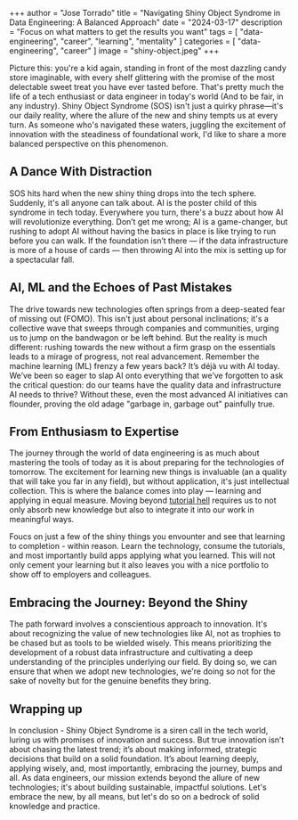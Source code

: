 +++
author = "Jose Torrado"
title = "Navigating Shiny Object Syndrome in Data Engineering: A Balanced Approach"
date = "2024-03-17"
description = "Focus on what matters to get the results you want"
tags = [
    "data-engineering",
    "career",
    "learning",
    "mentality"
]
categories = [
    "data-engineering",
    "career"
]
image = "shiny-object.jpeg"
+++


Picture this: you're a kid again, standing in front of the most dazzling candy store imaginable, with every shelf glittering with the promise of the most delectable sweet treat you have ever tasted before. 
That's pretty much the life of a tech enthusiast or data engineer in today's world (And to be fair, in any industry). 
Shiny Object Syndrome (SOS) isn't just a quirky phrase—it's our daily reality, where the allure of the new and shiny tempts us at every turn. 
As someone who's navigated these waters, juggling the excitement of innovation with the steadiness of foundational work, I'd like to share a more balanced perspective on this phenomenon.

## A Dance With Distraction

SOS hits hard when the new shiny thing drops into the tech sphere.
Suddenly, it's all anyone can talk about. 
AI is the poster child of this syndrome in tech today. 
Everywhere you turn, there's a buzz about how AI will revolutionize everything.
Don’t get me wrong; AI is a game-changer, but rushing to adopt AI without having the basics in place is like trying to run before you can walk. 
If the foundation isn’t there — if the data infrastructure is more of a house of cards — then throwing AI into the mix is setting up for a spectacular fall.

## AI, ML and the Echoes of Past Mistakes
The drive towards new technologies often springs from a deep-seated fear of missing out (FOMO). 
This isn't just about personal inclinations; it's a collective wave that sweeps through companies and communities, urging us to jump on the bandwagon or be left behind. 
But the reality is much different: rushing towards the new without a firm grasp on the essentials leads to a mirage of progress, not real advancement. 
Remember the machine learning (ML) frenzy a few years back? It’s déjà vu with AI today. 
We’ve been so eager to slap AI onto everything that we’ve forgotten to ask the critical question: do our teams have the quality data and infrastructure AI needs to thrive?
Without these, even the most advanced AI initiatives can flounder, proving the old adage "garbage in, garbage out" painfully true.

## From Enthusiasm to Expertise
The journey through the world of data engineering is as much about mastering the tools of today as it is about preparing for the technologies of tomorrow. 
The excitement for learning new things is invaluable (an a quality that will take you far in any field), but without application, it's just intellectual collection. 
This is where the balance comes into play — learning and applying in equal measure. 
Moving beyond [tutorial hell](https://www.linkedin.com/pulse/how-escape-tutorial-hell-ikechukwu-vincent/) requires us to not only absorb new knowledge but also to integrate it into our work in meaningful ways.

Foucs on just a few of the shiny things you envounter and see that learning to completion - within reason. Learn the technology, consume the tutorials, and most importantly build apps applying what you learned. This will not only cement your learning but it also leaves you with a nice portfolio to show off to employers and colleagues.

## Embracing the Journey: Beyond the Shiny

The path forward involves a conscientious approach to innovation. It's about recognizing the value of new technologies like AI, not as trophies to be chased but as tools to be wielded wisely. This means prioritizing the development of a robust data infrastructure and cultivating a deep understanding of the principles underlying our field. By doing so, we can ensure that when we adopt new technologies, we're doing so not for the sake of novelty but for the genuine benefits they bring.

## Wrapping up

In conclusion - Shiny Object Syndrome is a siren call in the tech world, luring us with promises of innovation and success. 
But true innovation isn’t about chasing the latest trend; it’s about making informed, strategic decisions that build on a solid foundation. 
It’s about learning deeply, applying wisely, and, most importantly, embracing the journey, bumps and all. 
As data engineers, our mission extends beyond the allure of new technologies; it's about building sustainable, impactful solutions. 
Let's embrace the new, by all means, but let's do so on a bedrock of solid knowledge and practice. 

